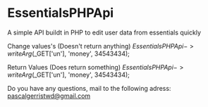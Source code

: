 # EssentialsPHPApi
A simple API buildt in PHP to edit user data from essentials quickly

Change values's (Doesn't return anything)
$EssentialsPHPApi->writeArg($_GET['un'], 'money', 34543434);

Return Values (Does return something)
$EssentialsPHPApi->writeArg($_GET['un'], 'money', 34543434);



Do you have any questions, mail to the following adress: pascalgerristwd@gmail.com
